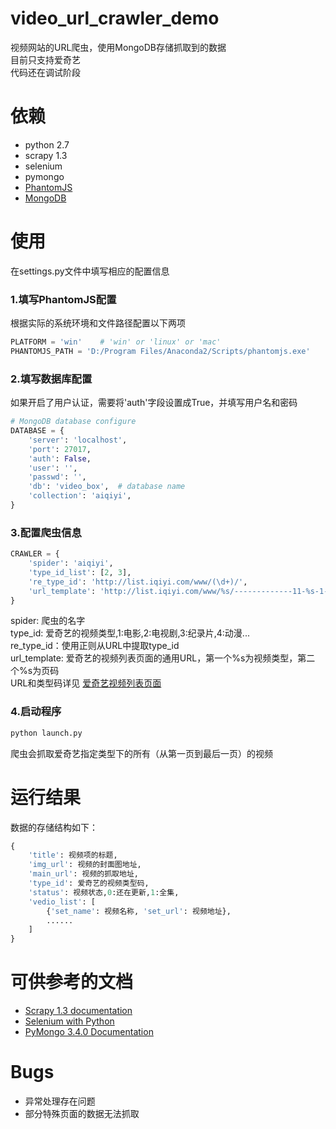 # video_url_crawler_demo
视频网站的URL爬虫，使用MongoDB存储抓取到的数据  
目前只支持爱奇艺  
代码还在调试阶段

# 依赖
- python 2.7
- scrapy 1.3
- selenium
- pymongo
- [PhantomJS](http://phantomjs.org/download.html)
- [MongoDB](https://www.mongodb.com/download-center)

# 使用
在settings.py文件中填写相应的配置信息
### 1.填写PhantomJS配置
根据实际的系统环境和文件路径配置以下两项
```python
PLATFORM = 'win'	# 'win' or 'linux' or 'mac'
PHANTOMJS_PATH = 'D:/Program Files/Anaconda2/Scripts/phantomjs.exe'
```
### 2.填写数据库配置
如果开启了用户认证，需要将'auth'字段设置成True，并填写用户名和密码
```python
# MongoDB database configure
DATABASE = {
	'server': 'localhost',
	'port': 27017,
	'auth': False,
	'user': '',
	'passwd': '',
	'db': 'video_box',	# database name
	'collection': 'aiqiyi',
}
```
### 3.配置爬虫信息
```python
CRAWLER = {
	'spider': 'aiqiyi',
	'type_id_list': [2, 3],
	're_type_id': 'http://list.iqiyi.com/www/(\d+)/',
	'url_template': 'http://list.iqiyi.com/www/%s/-------------11-%s-1-iqiyi--.html'
}
```
spider: 爬虫的名字  
type_id: 爱奇艺的视频类型,1:电影,2:电视剧,3:纪录片,4:动漫...  
re_type_id：使用正则从URL中提取type_id  
url_template: 爱奇艺的视频列表页面的通用URL，第一个%s为视频类型，第二个%s为页码  
URL和类型码详见 [爱奇艺视频列表页面](http://list.iqiyi.com/www/2/-------------11-1-1-iqiyi--.html)
### 4.启动程序
```python
python launch.py
```
爬虫会抓取爱奇艺指定类型下的所有（从第一页到最后一页）的视频

# 运行结果
数据的存储结构如下：
```python
{
	'title': 视频项的标题,
	'img_url': 视频的封面图地址,
	'main_url': 视频的抓取地址,
	'type_id': 爱奇艺的视频类型码,
	'status': 视频状态,0:还在更新,1:全集,
	'vedio_list': [
		{'set_name': 视频名称, 'set_url': 视频地址},
		......
	]
}
```

# 可供参考的文档
- [Scrapy 1.3 documentation](https://doc.scrapy.org/en/1.3/index.html)
- [Selenium with Python](http://selenium-python.readthedocs.io/)
- [PyMongo 3.4.0 Documentation](http://api.mongodb.com/python/current/)

# Bugs
- 异常处理存在问题
- 部分特殊页面的数据无法抓取
